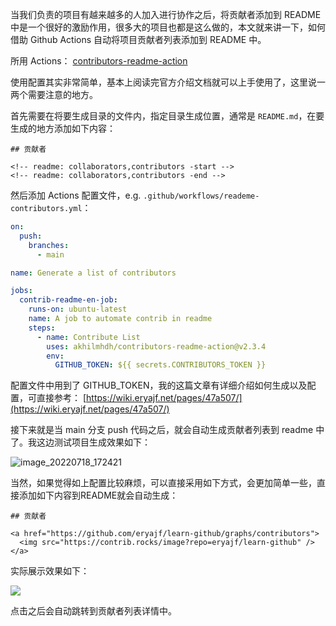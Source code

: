 当我们负责的项目有越来越多的人加入进行协作之后，将贡献者添加到 README 中是一个很好的激励作用，很多大的项目也都是这么做的，本文就来讲一下，如何借助 Github Actions 自动将项目贡献者列表添加到 README 中。

所用 Actions： [contributors-readme-action](https://github.com/akhilmhdh/contributors-readme-action)

使用配置其实非常简单，基本上阅读完官方介绍文档就可以上手使用了，这里说一两个需要注意的地方。

首先需要在将要生成目录的文件内，指定目录生成位置，通常是 `README.md`，在要生成的地方添加如下内容：

```
## 贡献者

<!-- readme: collaborators,contributors -start -->
<!-- readme: collaborators,contributors -end -->
```

然后添加 Actions 配置文件，e.g. `.github/workflows/reademe-contributors.yml`：

```yml
on:
  push:
    branches:
      - main

name: Generate a list of contributors

jobs:
  contrib-readme-en-job:
    runs-on: ubuntu-latest
    name: A job to automate contrib in readme
    steps:
      - name: Contribute List
        uses: akhilmhdh/contributors-readme-action@v2.3.4
        env:
          GITHUB_TOKEN: ${{ secrets.CONTRIBUTORS_TOKEN }}
```

配置文件中用到了 GITHUB_TOKEN，我的这篇文章有详细介绍如何生成以及配置，可直接参考： [https://wiki.eryajf.net/pages/47a507/](https://wiki.eryajf.net/pages/47a507/)

接下来就是当 main 分支 push 代码之后，就会自动生成贡献者列表到 readme 中了。我这边测试项目生成效果如下：

![image_20220718_172421](https://cdn.staticaly.com/gh/eryajf/tu/main/img/image_20220718_172421.png)


当然，如果觉得如上配置比较麻烦，可以直接采用如下方式，会更加简单一些，直接添加如下内容到README就会自动生成：

```
## 贡献者

<a href="https://github.com/eryajf/learn-github/graphs/contributors">
  <img src="https://contrib.rocks/image?repo=eryajf/learn-github" />
</a>
```

实际展示效果如下：

<a href="https://github.com/eryajf/learn-github/graphs/contributors">
  <img src="https://contrib.rocks/image?repo=eryajf/learn-github" />
</a>

点击之后会自动跳转到贡献者列表详情中。